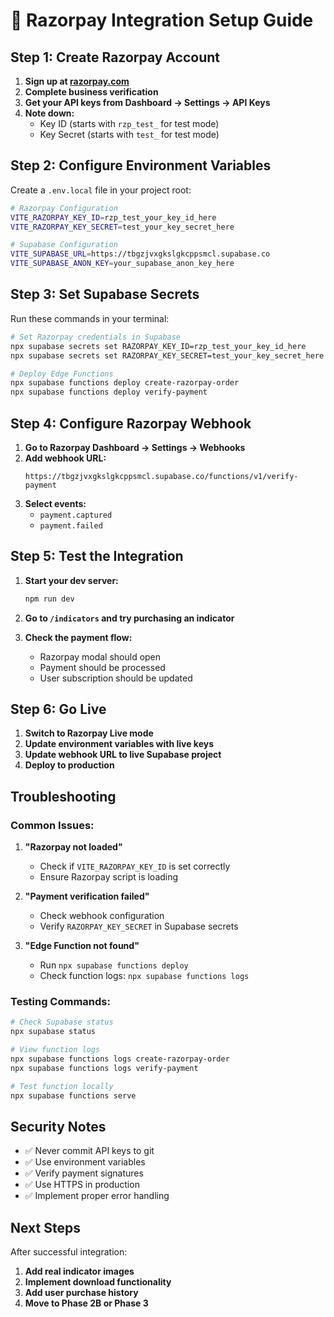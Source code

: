 # 🚀 Razorpay Integration Setup Guide

## Step 1: Create Razorpay Account

1. **Sign up at [razorpay.com](https://razorpay.com)**
2. **Complete business verification**
3. **Get your API keys from Dashboard → Settings → API Keys**
4. **Note down:**
   - Key ID (starts with `rzp_test_` for test mode)
   - Key Secret (starts with `test_` for test mode)

## Step 2: Configure Environment Variables

Create a `.env.local` file in your project root:

```bash
# Razorpay Configuration
VITE_RAZORPAY_KEY_ID=rzp_test_your_key_id_here
VITE_RAZORPAY_KEY_SECRET=test_your_key_secret_here

# Supabase Configuration
VITE_SUPABASE_URL=https://tbgzjvxgkslgkcppsmcl.supabase.co
VITE_SUPABASE_ANON_KEY=your_supabase_anon_key_here
```

## Step 3: Set Supabase Secrets

Run these commands in your terminal:

```bash
# Set Razorpay credentials in Supabase
npx supabase secrets set RAZORPAY_KEY_ID=rzp_test_your_key_id_here
npx supabase secrets set RAZORPAY_KEY_SECRET=test_your_key_secret_here

# Deploy Edge Functions
npx supabase functions deploy create-razorpay-order
npx supabase functions deploy verify-payment
```

## Step 4: Configure Razorpay Webhook

1. **Go to Razorpay Dashboard → Settings → Webhooks**
2. **Add webhook URL:**
   ```
   https://tbgzjvxgkslgkcppsmcl.supabase.co/functions/v1/verify-payment
   ```
3. **Select events:**
   - `payment.captured`
   - `payment.failed`

## Step 5: Test the Integration

1. **Start your dev server:**
   ```bash
   npm run dev
   ```

2. **Go to `/indicators` and try purchasing an indicator**

3. **Check the payment flow:**
   - Razorpay modal should open
   - Payment should be processed
   - User subscription should be updated

## Step 6: Go Live

1. **Switch to Razorpay Live mode**
2. **Update environment variables with live keys**
3. **Update webhook URL to live Supabase project**
4. **Deploy to production**

## Troubleshooting

### Common Issues:

1. **"Razorpay not loaded"**
   - Check if `VITE_RAZORPAY_KEY_ID` is set correctly
   - Ensure Razorpay script is loading

2. **"Payment verification failed"**
   - Check webhook configuration
   - Verify `RAZORPAY_KEY_SECRET` in Supabase secrets

3. **"Edge Function not found"**
   - Run `npx supabase functions deploy`
   - Check function logs: `npx supabase functions logs`

### Testing Commands:

```bash
# Check Supabase status
npx supabase status

# View function logs
npx supabase functions logs create-razorpay-order
npx supabase functions logs verify-payment

# Test function locally
npx supabase functions serve
```

## Security Notes

- ✅ Never commit API keys to git
- ✅ Use environment variables
- ✅ Verify payment signatures
- ✅ Use HTTPS in production
- ✅ Implement proper error handling

## Next Steps

After successful integration:
1. **Add real indicator images**
2. **Implement download functionality**
3. **Add user purchase history**
4. **Move to Phase 2B or Phase 3** 